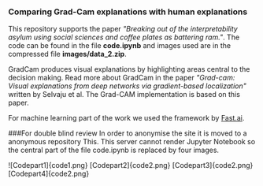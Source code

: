### Comparing Grad-Cam explanations with human explanations 

This repository supports the paper _"Breaking out of the interpretability asylum using social sciences and coffee plates as battering ram."_. The code can be found in the file **code.ipynb** and images used are in the compressed file **images/data_2.zip**.

GradCam produces visual explanations by highlighting areas central to the decision making. Read more about GradCam in the paper _"Grad-cam: Visual explanations from deep networks via gradient-based localization"_ written by Selvaju et al. The Grad-CAM implementation is based on this paper.

For machine learning part of the work we used the framework by [Fast.ai](fast.ai). 

###For double blind review
In order to anonymise the site it is moved to a anonymous repository This. This server cannot render Jupyter Notebook so the central part of the file code.ipynb is replaced by four images.

![Codepart1]{code1.png}
[Codepart2]{code2.png}
[Codepart3]{code2.png}
[Codepart4]{code2.png}
